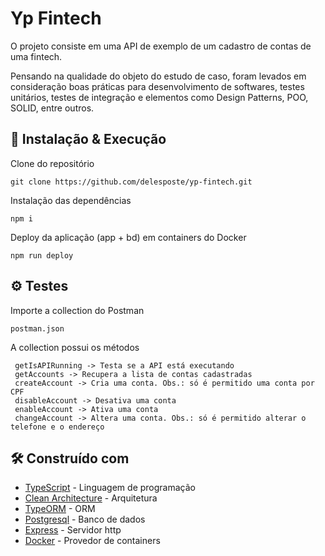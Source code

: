 # Yp Fintech
O projeto consiste em uma API de exemplo de um cadastro de contas de uma fintech.

Pensando na qualidade do objeto do estudo de caso, foram levados em consideração boas práticas para desenvolvimento de softwares, testes unitários, testes de integração e elementos como Design Patterns, POO, SOLID, entre outros.

## 🔧 Instalação & Execução
Clone do repositório
```
git clone https://github.com/delesposte/yp-fintech.git
```

Instalação das dependências
```
npm i
```

Deploy da aplicação (app + bd) em containers do Docker
```
npm run deploy
```

## ⚙️ Testes 
Importe a collection do Postman
```
postman.json
```

A collection possui os métodos
```
 getIsAPIRunning -> Testa se a API está executando
 getAccounts -> Recupera a lista de contas cadastradas
 createAccount -> Cria uma conta. Obs.: só é permitido uma conta por CPF
 disableAccount -> Desativa uma conta
 enableAccount -> Ativa uma conta
 changeAccount -> Altera uma conta. Obs.: só é permitido alterar o telefone e o endereço
```

## 🛠️ Construído com
* [TypeScript](https://www.typescriptlang.org/) - Linguagem de programação
* [Clean Architecture](https://blog.cleancoder.com/uncle-bob/2012/08/13/the-clean-architecture.html) - Arquitetura
* [TypeORM](https://typeorm.io/#/) - ORM
* [Postgresql](https://www.postgresql.org/) - Banco de dados
* [Express](https://expressjs.com/) - Servidor http
* [Docker](https://www.docker.com/) - Provedor de containers
